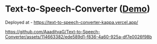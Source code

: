 # Text-to-Speech-Converter (<a href="https://text-to-speech-converter-kappa.vercel.app/">Demo</a>)

Deployed at - https://text-to-speech-converter-kappa.vercel.app/


https://github.com/AaadityaG/Text-to-Speech-Converter/assets/114663382/ede589d1-f836-4a60-925a-df7e0026f98b

